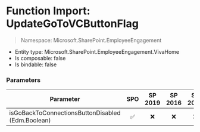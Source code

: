# Function Import: UpdateGoToVCButtonFlag

> Namespace: Microsoft.SharePoint.EmployeeEngagement

- Entity type: Microsoft.SharePoint.EmployeeEngagement.VivaHome
- Is composable: false
- Is bindable: false

### Parameters

Parameter | SPO | SP 2019 | SP 2016 | SP 2013
----------|:---:|:-------:|:-------:|:-------:
isGoBackToConnectionsButtonDisabled (Edm.Boolean) | ✅ | ❌ | ❌ | ❌
